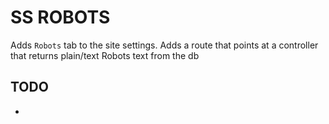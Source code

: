 SS ROBOTS
=====================
Adds `Robots` tab to the site settings.
Adds a route that points at a controller that returns plain/text Robots text from the db

## TODO

- 

